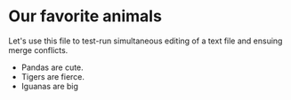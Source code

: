 # Our favorite animals

Let's use this file to test-run simultaneous editing of a text file and ensuing merge conflicts.

- Pandas are cute.
- Tigers are fierce.
- Iguanas are big
